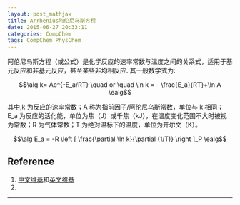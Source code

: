 ```yaml
---
layout: post_mathjax
title: Arrhenius阿伦尼乌斯方程
date: 2015-06-27 20:33:11
categories: CompChem
tags: CompChem PhysChem
---
```


阿伦尼乌斯方程（或公式）是化学反应的速率常数与温度之间的关系式，适用于基元反应和非基元反应，甚至某些非均相反应. 其一般数学式为:  

$$\alg k= Ae^{-E_a/RT} \quad or \quad \ln k = - \frac{E_a}{RT}+\ln A \ealg$$

其中,k 为反应的速率常数；A 称为指前因子/阿伦尼乌斯常数，单位与 k 相同；E_a 为反应的活化能，单位为焦（J）或千焦（kJ），在温度变化范围不大时被视为常数；R 为气体常数；T 为绝对温标下的温度，单位为开尔文（K）。


$$\alg E_a = -R \left [ \frac{\partial \ln k}{\partial (1/T)} \right ]_P \ealg$$

## Reference
1. [中文维基](https://zh.wikipedia.org/wiki/%E9%98%BF%E4%BC%A6%E5%B0%BC%E4%B9%8C%E6%96%AF%E6%96%B9%E7%A8%8B)和[英文维基](https://en.wikipedia.org/wiki/Arrhenius_equation)
2. 

---
